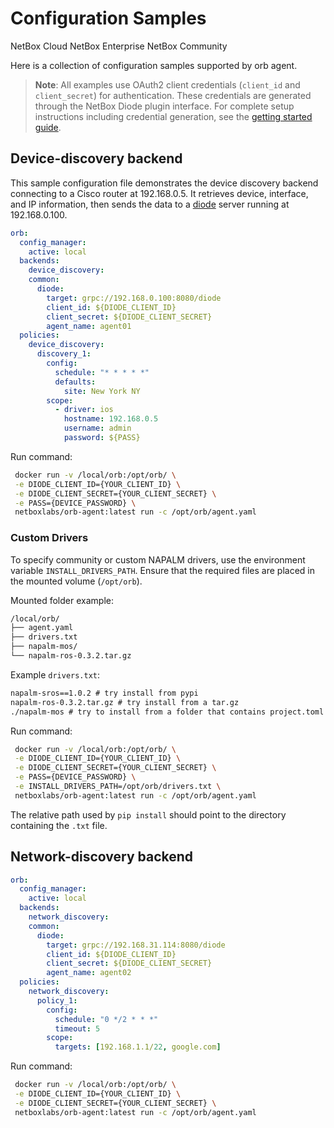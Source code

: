 # Configuration Samples

<span class="pill pill-cloud">NetBox Cloud</span>
<span class="pill pill-enterprise">NetBox Enterprise</span>
<span class="pill pill-community">NetBox Community</span>

Here is a collection of configuration samples supported by orb agent.

> **Note**: All examples use OAuth2 client credentials (`client_id` and `client_secret`) for authentication. These credentials are generated through the NetBox Diode plugin interface. For complete setup instructions including credential generation, see the [getting started guide](get-started.md).

## Device-discovery backend
This sample configuration file demonstrates the device discovery backend connecting to a Cisco router at 192.168.0.5. It retrieves device, interface, and IP information, then sends the data to a [diode](https://github.com/netboxlabs/diode) server running at 192.168.0.100.

```yaml
orb:
  config_manager: 
    active: local
  backends:
    device_discovery:
    common:
      diode:
        target: grpc://192.168.0.100:8080/diode
        client_id: ${DIODE_CLIENT_ID}
        client_secret: ${DIODE_CLIENT_SECRET}
        agent_name: agent01
  policies:
    device_discovery:
      discovery_1:
        config:
          schedule: "* * * * *"
          defaults:
            site: New York NY
        scope:
          - driver: ios
            hostname: 192.168.0.5
            username: admin
            password: ${PASS}
```

Run command:
```sh
 docker run -v /local/orb:/opt/orb/ \
 -e DIODE_CLIENT_ID={YOUR_CLIENT_ID} \
 -e DIODE_CLIENT_SECRET={YOUR_CLIENT_SECRET} \
 -e PASS={DEVICE_PASSWORD} \
 netboxlabs/orb-agent:latest run -c /opt/orb/agent.yaml
```

### Custom Drivers
To specify community or custom NAPALM drivers, use the environment variable `INSTALL_DRIVERS_PATH`. Ensure that the required files are placed in the mounted volume (`/opt/orb`).

Mounted folder example:
```sh
/local/orb/
├── agent.yaml
├── drivers.txt
├── napalm-mos/
└── napalm-ros-0.3.2.tar.gz
```

Example `drivers.txt`:
```txt
napalm-sros==1.0.2 # try install from pypi
napalm-ros-0.3.2.tar.gz # try install from a tar.gz
./napalm-mos # try to install from a folder that contains project.toml
```

Run command:
```sh
 docker run -v /local/orb:/opt/orb/ \
 -e DIODE_CLIENT_ID={YOUR_CLIENT_ID} \
 -e DIODE_CLIENT_SECRET={YOUR_CLIENT_SECRET} \
 -e PASS={DEVICE_PASSWORD} \
 -e INSTALL_DRIVERS_PATH=/opt/orb/drivers.txt \
 netboxlabs/orb-agent:latest run -c /opt/orb/agent.yaml
```
The relative path used by `pip install` should point to the directory containing the `.txt` file.


## Network-discovery backend
```yaml
orb:
  config_manager:
    active: local
  backends:
    network_discovery:
    common:
      diode:
        target: grpc://192.168.31.114:8080/diode
        client_id: ${DIODE_CLIENT_ID}
        client_secret: ${DIODE_CLIENT_SECRET}
        agent_name: agent02
  policies:
    network_discovery:
      policy_1:
        config:
          schedule: "0 */2 * * *"
          timeout: 5
        scope:
          targets: [192.168.1.1/22, google.com]
```

Run command:
```sh
 docker run -v /local/orb:/opt/orb/ \
 -e DIODE_CLIENT_ID={YOUR_CLIENT_ID} \
 -e DIODE_CLIENT_SECRET={YOUR_CLIENT_SECRET} \
 netboxlabs/orb-agent:latest run -c /opt/orb/agent.yaml
```